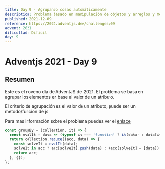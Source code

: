 ```yaml
---
title: Day 9 - Agrupando cosas automáticamente
description: Problema basado en manipulación de objetos y arreglos y metodos de Javascript
published: 2021-12-09
reference: https://2021.adventjs.dev/challenges/09
advent: 2021
dificultad: Dificil
day: 9
---
```


# Adventjs 2021 - Day 9

## Resumen

Este es el noveno día de AdventJS del 2021.
El problema se basa en agrupar los elementos en base al valor de un atributo.

El criterio de agrupación es el valor de un atributo, puede ser un metodo/funcion de js

Para mas información sobre el problema puedes ver el [enlace](https://2021.adventjs.dev/challenges/09)

```js
const groupBy = (collection, it) => {
  const evalIt = data => (typeof it === 'function' ? it(data) : data[it]);
  return collection.reduce((acc, data) => {
    const solveIt = evalIt(data);
    solveIt in acc ? acc[solveIt].push(data) : (acc[solveIt] = [data]);
    return acc;
  }, {});
};
```
